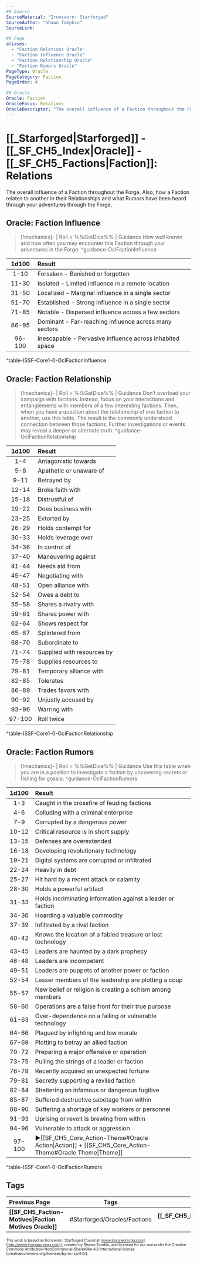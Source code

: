 ```yaml
---
## Source
SourceMaterial: "Ironsworn: Starforged"
SourceAuthor: "Shawn Tompkin"
SourceLink: 

## Page
aliases:
  - "Faction Relations Oracle"
  - "Faction Influence Oracle"
  - "Faction Relationship Oracle"
  - "Faction Rumors Oracle"
PageType: Oracle
PageCategory: Faction
PageOrder: 4

## Oracle
Oracle: Faction
OracleFocus: Relations
OracleDescriptor: "The overall influence of a Faction throughout the Forge. How a Faction relates to another in their Relationships and what Rumors have been heard through your adventures through the Forge."
---
```

 # [[_Starforged|Starforged]] - [[_SF_CH5_Index|Oracle]] - [[_SF_CH5_Factions|Faction]]: Relations
The overall influence of a Faction throughout the Forge. Also, how a Faction relates to another in their Relationships and what Rumors have been heard through your adventures through the Forge.

## Oracle: Faction Influence
> [!mechanics]- | Roll > %%GetDice%% | Guidance
> How well known and how often you may encounter this Faction through your adventures in the Forge. ^guidance-OclFactionInfluence

| 1d100 | Result |
|:---:|:--- |
| 1-10 | Forsaken - Banished or forgotten |
| 11-30 | Isolated - Limited influence in a remote location |
| 31-50 | Localized - Marginal influence in a single sector |
| 51-70 | Established - Strong influence in a single sector |
| 71-85 | Notable - Dispersed influence across a few sectors |
| 86-95 | Dominant - Far-reaching influence across many sectors |
| 96-100 | Inescapable - Pervasive influence across inhabited space |
^table-ISSF-Core1-0-OclFactionInfluence

## Oracle: Faction Relationship
> [!mechanics]- | Roll > %%GetDice%% | Guidance
> Don’t overload your campaign with factions. Instead, focus on your interactions and entanglements with members of a few interesting factions. Then, when you have a question about the relationship of one faction to another, use this table. The result is the commonly understood connection between those factions. Further investigations or events may reveal a deeper or alternate truth. ^guidance-OclFactionRelationship

| 1d100 | Result |
|:---:|:--- |
| 1-4 | Antagonistic towards |
| 5-8 | Apathetic or unaware of |
| 9-11 | Betrayed by |
| 12-14 | Broke faith with |
| 15-18 | Distrustful of |
| 19-22 | Does business with |
| 23-25 | Extorted by |
| 26-29 | Holds contempt for |
| 30-33 | Holds leverage over |
| 34-36 | In control of |
| 37-40 | Maneuvering against |
| 41-44 | Needs aid from |
| 45-47 | Negotiating with |
| 48-51 | Open alliance with |
| 52-54 | Owes a debt to |
| 55-58 | Shares a rivalry with |
| 59-61 | Shares power with |
| 62-64 | Shows respect for |
| 65-67 | Splintered from |
| 68-70 | Subordinate to |
| 71-74 | Supplied with resources by |
| 75-78 | Supplies resources to |
| 79-81 | Temporary alliance with |
| 82-85 | Tolerates |
| 86-89 | Trades favors with |
| 90-92 | Unjustly accused by |
| 93-96 | Warring with |
| 97-100 | Roll twice |
^table-ISSF-Core1-0-OclFactionRelationship

## Oracle: Faction Rumors
> [!mechanics]- | Roll > %%GetDice%% | Guidance
> Use this table when you are in a position to investigate a faction by uncovering secrets or fishing for gossip. ^guidance-OclFactionRumors

| 1d100 | Result |
|:---:|:--- |
| 1-3 | Caught in the crossfire of feuding factions |
| 4-6 | Colluding with a criminal enterprise |
| 7-9 | Corrupted by a dangerous power |
| 10-12 | Critical resource is in short supply |
| 13-15 | Defenses are overextended |
| 16-18 | Developing revolutionary technology |
| 19-21 | Digital systems are corrupted or infiltrated |
| 22-24 | Heavily in debt |
| 25-27 | Hit hard by a recent attack or calamity |
| 28-30 | Holds a powerful artifact |
| 31-33 | Holds incriminating information against a leader or faction |
| 34-36 | Hoarding a valuable commodity |
| 37-39 | Infiltrated by a rival faction |
| 40-42 | Knows the location of a fabled treasure or lost technology |
| 43-45 | Leaders are haunted by a dark prophecy |
| 46-48 | Leaders are incompetent |
| 49-51 | Leaders are puppets of another power or faction |
| 52-54 | Lesser members of the leadership are plotting a coup |
| 55-57 | New belief or religion is creating a schism among members |
| 58-60 | Operations are a false front for their true purpose |
| 61-63 | Over-dependence on a failing or vulnerable technology |
| 64-66 | Plagued by infighting and low morale |
| 67-69 | Plotting to betray an allied faction |
| 70-72 | Preparing a major offensive or operation |
| 73-75 | Pulling the strings of a leader or faction |
| 76-78 | Recently acquired an unexpected fortune |
| 79-81 | Secretly supporting a reviled faction |
| 82-84 | Sheltering an infamous or dangerous fugitive |
| 85-87 | Suffered destructive sabotage from within |
| 88-90 | Suffering a shortage of key workers or personnel |
| 91-93 | Uprising or revolt is brewing from within |
| 94-96 | Vulnerable to attack or aggression |
| 97-100 | ▶[[SF_CH5_Core_Action-Theme#Oracle Action\|Action]] + [[SF_CH5_Core_Action-Theme#Oracle Theme\|Theme]] |
^table-ISSF-Core1-0-OclFactionRumors

## Tags
| Previous Page | Tags | Next Section |
|:--- |:---:| ---:|
| **[[SF_CH5_Faction-Motives\|Faction Motives Oracle]]** | #Starforged/Oracles/Factions | **[[_SF_CH5_Derelicts\|Derelicts Oracle]]** |

<font size=-2>This work is based on Ironsworn: Starforged (found at [www.ironswornrpg.com](http://www.ironswornrpg.com)), created by Shawn Tomkin, and licensed for our use under the Creative Commons Attribution-NonCommercial-ShareAlike 4.0 International license  (creativecommons.org/licenses/by-nc-sa/4.0/).</font>
